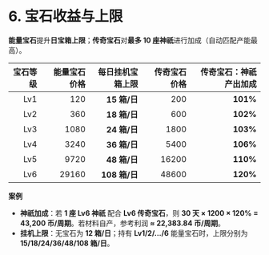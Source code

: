 # 6. 宝石收益与上限

**能量宝石**提升**日宝箱上限**；**传奇宝石**对**最多 10 座神祇**进行加成（自动匹配产能最高）。

| 宝石等级 | **能量宝石 价格** | **每日挂机宝箱上限** | **传奇宝石 价格** | **传奇宝石：神祇产出加成** |
|---:|---:|---:|---:|---:|
| Lv1 | 120 | **15 箱/日** | 200 | **101%** |
| Lv2 | 360 | **18 箱/日** | 600 | **102%** |
| Lv3 | 1080 | **24 箱/日** | 1800 | **103%** |
| Lv4 | 3240 | **36 箱/日** | 5400 | **106%** |
| Lv5 | 9720 | **48 箱/日** | 16200 | **110%** |
| Lv6 | 29160 | **108 箱/日** | 48600 | **120%** |

**案例**  
- **神祇加成**：若 **1 座 Lv6 神祇** 配合 **Lv6 传奇宝石**，则 **30 天 × 1200 × 120% = 43,200 币/周期**。若材料自产，参考利润 **≈ 22,383.84 币/周期**。  
- **挂机上限**：无宝石为 **12 箱/日**；持有 **Lv1/2/…/6** 能量宝石时，上限分别为 **15/18/24/36/48/108 箱/日**。
